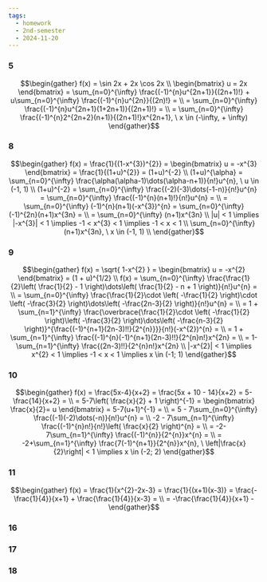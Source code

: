 ```yaml
---
tags:
  - homework
  - 2nd-semester
  - 2024-11-20
---
```


### 5

$$\begin{gather}
f(x) = \sin 2x + 2x \cos 2x \\
\begin{bmatrix}
u = 2x
\end{bmatrix} = \sum_{n=0}^{\infty} \frac{(-1)^{n}u^{2n+1}}{(2n+1)!} + u\sum_{n=0}^{\infty} \frac{(-1)^{n}u^{2n}}{(2n)!} = \\
= \sum_{n=0}^{\infty} \frac{(-1)^{n}u^{2n+1}(1+2n+1)}{(2n+1)!} = \\
= \sum_{n=0}^{\infty} \frac{(-1)^{n}2^{2n+2}(n+1)}{(2n+1)!}x^{2n+1}, \ x \in (-\infty, + \infty)
\end{gather}$$

### 8

$$\begin{gather}
f(x) = \frac{1}{(1-x^{3})^{2}} = \begin{bmatrix}
u = -x^{3}
\end{bmatrix} = \frac{1}{(1+u)^{2}} = (1+u)^{-2} \\
(1+u)^{\alpha} = \sum_{n=0}^{\infty} \frac{\alpha(\alpha-1)\dots(\alpha-n+1)}{n!}u^{n}, \ u \in (-1, 1) \\
(1+u)^{-2} = \sum_{n=0}^{\infty} \frac{(-2)(-3)\dots(-1-n)}{n!}u^{n} = \sum_{n=0}^{\infty} \frac{(-1)^{n}(n+1)!}{n!}u^{n} = \\
= \sum_{n=0}^{\infty} (-1)^{n}(n+1)(-x^{3})^{n} = \sum_{n=0}^{\infty} (-1)^{2n}(n+1)x^{3n} = \\
= \sum_{n=0}^{\infty} (n+1)x^{3n} \\
|u| < 1 \implies |-x^{3}| < 1 \implies -1 < x^{3} < 1 \implies -1 < x < 1 \\
\sum_{n=0}^{\infty} (n+1)x^{3n}, \ x \in (-1, 1) \\
\end{gather}$$

### 9

$$\begin{gather}
f(x) = \sqrt{ 1-x^{2} } = \begin{bmatrix}
u = -x^{2}
\end{bmatrix} = (1 + u)^{1/2} \\
f(x) = \sum_{n=0}^{\infty} \frac{\frac{1}{2}\left( \frac{1}{2} - 1 \right)\dots\left( \frac{1}{2} - n + 1 \right)}{n!}u^{n} = \\
= \sum_{n=0}^{\infty} \frac{\frac{1}{2}\cdot \left( -\frac{1}{2} \right)\cdot \left( -\frac{3}{2} \right)\dots\left( -\frac{2n-3}{2} \right)}{n!}u^{n} = \\
= 1 + \sum_{n=1}^{\infty} \frac{\overbrace{\frac{1}{2}\cdot \left( -\frac{1}{2} \right)\left( -\frac{3}{2} \right)\dots\left( -\frac{n-3}{2} \right)}^{\frac{(-1)^{n+1}(2n-3)!!}{2^{n}}}}{n!}(-x^{2})^{n} = \\
= 1 + \sum_{n=1}^{\infty} \frac{(-1)^{n}(-1)^{n+1}(2n-3)!!}{2^{n}n!}x^{2n} = \\
= 1-\sum_{n=1}^{\infty} \frac{(2n-3)!!}{2^{n}n!}x^{2n} \\
|-x^{2}| < 1 \implies x^{2} < 1 \implies -1 < x < 1 \implies x \in (-1; 1)
\end{gather}$$

### 10

$$\begin{gather}
f(x) = \frac{5x-4}{x+2} = \frac{5x + 10 - 14}{x+2} = 5-\frac{14}{x+2} = \\
= 5-7\left( \frac{x}{2} + 1 \right)^{-1} = \begin{bmatrix}
\frac{x}{2}= u
\end{bmatrix} = 5-7(u+1)^{-1} = \\
= 5 - 7\sum_{n=0}^{\infty} \frac{(-1)(-2)\dots(-n)}{n!}u^{n} = \\
-2 - 7\sum_{n=1}^{\infty} \frac{(-1)^{n}n!}{n!}\left( \frac{x}{2} \right)^{n} = \\
= -2-7\sum_{n=1}^{\infty} \frac{(-1)^{n}}{2^{n}}x^{n} = \\
= -2+\sum_{n=1}^{\infty} \frac{7(-1)^{n+1}}{2^{n}}x^{n}, \ \left|\frac{x}{2}\right| < 1 \implies x \in (-2; 2)
\end{gather}$$

### 11

$$\begin{gather}
f(x) = \frac{1}{x^{2}-2x-3} = \frac{1}{(x+1)(x-3)} = \frac{-\frac{1}{4}}{x+1} + \frac{\frac{1}{4}}{x-3} = \\
= -\frac{\frac{1}{4}}{x+1} - 
\end{gather}$$

### 16
### 17
### 18